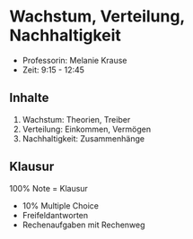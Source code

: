 # Wachstum, Verteilung, Nachhaltigkeit

- Professorin: Melanie Krause
- Zeit: 9:15 - 12:45

## Inhalte

1. Wachstum: Theorien, Treiber
2. Verteilung: Einkommen, Vermögen
3. Nachhaltigkeit: Zusammenhänge 

## Klausur

100% Note = Klausur

- 10% Multiple Choice
- Freifeldantworten
- Rechenaufgaben mit Rechenweg

